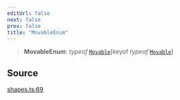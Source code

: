 ```yaml
---
editUrl: false
next: false
prev: false
title: "MovableEnum"
---
```


> **MovableEnum**: *typeof* [`Movable`](/api-core/variables/movable/)\[keyof *typeof* [`Movable`](/api-core/variables/movable/)\]

## Source

[shapes.ts:69](https://github.com/dgmjs/dgmjs/blob/main/packages/core/src/shapes.ts#L69)

